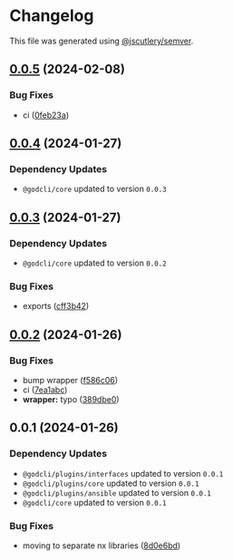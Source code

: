 # Changelog

This file was generated using [@jscutlery/semver](https://github.com/jscutlery/semver).

## [0.0.5](https://github.com/dtap001/gcl/compare/@gcl/wrapper-0.0.4...@gcl/wrapper-0.0.5) (2024-02-08)


### Bug Fixes

* ci ([0feb23a](https://github.com/dtap001/gcl/commit/0feb23a10c644d9f8a15b6b25fe929b84f15408e))

## [0.0.4](https://github.com/dtap001/gcl/compare/@gcl/wrapper-0.0.3...@gcl/wrapper-0.0.4) (2024-01-27)

### Dependency Updates

* `@godcli/core` updated to version `0.0.3`
## [0.0.3](https://github.com/dtap001/gcl/compare/@gcl/wrapper-0.0.2...@gcl/wrapper-0.0.3) (2024-01-27)

### Dependency Updates

* `@godcli/core` updated to version `0.0.2`

### Bug Fixes

* exports ([cff3b42](https://github.com/dtap001/gcl/commit/cff3b425a2c22a428cf616020fae5d59b6dc284f))

## [0.0.2](https://github.com/dtap001/gcl/compare/@gcl/wrapper-0.0.1...@gcl/wrapper-0.0.2) (2024-01-26)


### Bug Fixes

* bump wrapper ([f586c06](https://github.com/dtap001/gcl/commit/f586c069f7ba7612bb73e49cc1ecd7673b1ea9ed))
* ci ([7ea1abc](https://github.com/dtap001/gcl/commit/7ea1abcc93bdfcddd9db014af139a061889ea3c8))
* **wrapper:** typo ([389dbe0](https://github.com/dtap001/gcl/commit/389dbe0d999bd279ea1eff1c03da3dae99e3b995))

## 0.0.1 (2024-01-26)

### Dependency Updates

* `@godcli/plugins/interfaces` updated to version `0.0.1`
* `@godcli/plugins/core` updated to version `0.0.1`
* `@godcli/plugins/ansible` updated to version `0.0.1`
* `@godcli/core` updated to version `0.0.1`

### Bug Fixes

* moving to separate nx libraries ([8d0e6bd](https://github.com/dtap001/gcl/commit/8d0e6bdae08d7a8e58579001bb990607b5675508))
